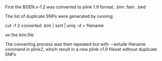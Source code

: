 First the BGEN.v-1.2 was converted to plink 1.9 format, .bim .fam. .bed

The list of duplicate SNPs were generated by running;
 
cut -f 2 converted .bim | sort | uniq -d > filename

on the bim.file

The converting process was then repeated but with 
--exlude filename
command in plink2, which result in a new plink v1.9 fileset
 without duplicate SNPs 
